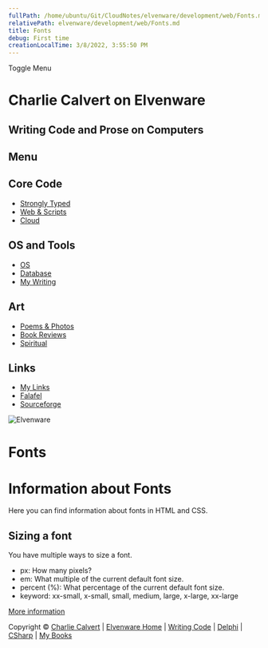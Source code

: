 ```yaml
---
fullPath: /home/ubuntu/Git/CloudNotes/elvenware/development/web/Fonts.md
relativePath: elvenware/development/web/Fonts.md
title: Fonts
debug: First time
creationLocalTime: 3/8/2022, 3:55:50 PM
---
```


<!-- toc -->
<!-- tocstop -->

Toggle Menu

Charlie Calvert on Elvenware
============================

Writing Code and Prose on Computers
-----------------------------------

Menu
----

Core Code
---------

-   [Strongly Typed](../index.html)
-   [Web & Scripts](index.html)
-   [Cloud](../cloud/index.shtml)

OS and Tools
------------

-   [OS](../../os/index.html)
-   [Database](../database/index.html)
-   [My Writing](../../books/index.html)

Art
---

-   [Poems & Photos](../../Art/index.html)
-   [Book Reviews](../../books/reading/index.html)
-   [Spiritual](../../spirit/index.html)

Links
-----

-   [My Links](../../links.html)
-   [Falafel](http://www.falafel.com/)
-   [Sourceforge](http://sourceforge.net/projects/elvenware/)

![Elvenware](../../images/elvenwarelogo.png)

Fonts
=====

Information about Fonts
=======================

Here you can find information about fonts in HTML and CSS.

Sizing a font
-------------

You have multiple ways to size a font.

-   px: How many pixels?
-   em: What multiple of the current default font size.
-   percent (%): What percentage of the current default font size.
-   keyword: xx-small, x-small, small, medium, large, x-large, xx-large

[More information](http://css-tricks.com/2580-css-font-size/)

Copyright © [Charlie Calvert](../../index.html) | [Elvenware
Home](../../index.html) | [Writing Code](../index.html) |
[Delphi](../delphi/index.html) | [CSharp](../csharp/index.html) | [My
Books](../../books/index.html)
